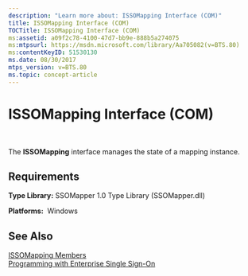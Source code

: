 ```yaml
---
description: "Learn more about: ISSOMapping Interface (COM)"
title: ISSOMapping Interface (COM)
TOCTitle: ISSOMapping Interface (COM)
ms:assetid: a09f2c78-4100-47d7-bb9e-888b5a274075
ms:mtpsurl: https://msdn.microsoft.com/library/Aa705082(v=BTS.80)
ms:contentKeyID: 51530130
ms.date: 08/30/2017
mtps_version: v=BTS.80
ms.topic: concept-article
---
```


# ISSOMapping Interface (COM)

 

The **ISSOMapping** interface manages the state of a mapping instance.

## Requirements

**Type Library:** SSOMapper 1.0 Type Library (SSOMapper.dll)

**Platforms:**  Windows

## See Also

[ISSOMapping Members](issomapping-members.md)  
[Programming with Enterprise Single Sign-On](https://msdn.microsoft.com/library/aa704508\(v=bts.80\))

